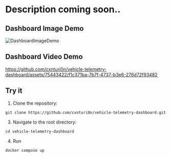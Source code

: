 # Description coming soon..

## Dashboard Image Demo

![DashboardImageDemo](https://github.com/cxnturi0n/vehicle-telemetry-dashboard/assets/75443422/87313476-1321-4c9b-9eaf-9b99a381b4e4)

## Dashboard Video Demo

https://github.com/cxnturi0n/vehicle-telemetry-dashboard/assets/75443422/f1c371ba-7b7f-4737-b3e6-276d72f93482

## Try it

1. Clone the repository:
```
git clone https://github.com/cxnturi0n/vehicle-telemetry-dashboard.git
```
3. Navigate to the root directory:
```
cd vehicle-telemetry-dashboard
```
4. Run
```
docker compose up
```
